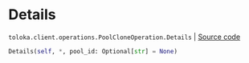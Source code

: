 # Details
`toloka.client.operations.PoolCloneOperation.Details` | [Source code](https://github.com/Toloka/toloka-kit/blob/v1.1.3/src/client/operations.py#L166)

```python
Details(self, *, pool_id: Optional[str] = None)
```


